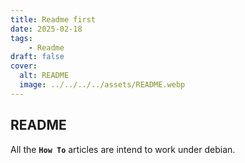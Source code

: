 ```yaml
---
title: Readme first
date: 2025-02-18
tags:
    - Readme
draft: false
cover:
  alt: README
  image: ../../../../assets/README.webp
---
```


## README

All the <code>**How To**</code> articles are intend to work under debian.

